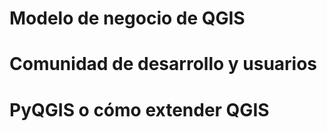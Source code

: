 Modelo de negocio de QGIS
=========================

Comunidad de desarrollo y usuarios
==================================

PyQGIS o cómo extender QGIS
===========================

